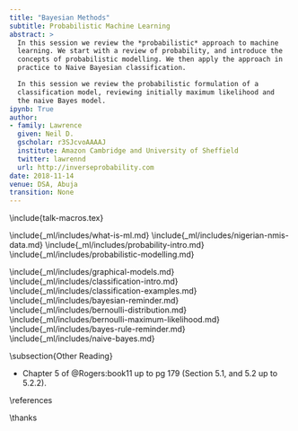 ```yaml
---
title: "Bayesian Methods"
subtitle: Probabilistic Machine Learning
abstract: >
  In this session we review the *probabilistic* approach to machine
  learning. We start with a review of probability, and introduce the
  concepts of probabilistic modelling. We then apply the approach in
  practice to Naive Bayesian classification.

  In this session we review the probabilistic formulation of a
  classification model, reviewing initially maximum likelihood and
  the naive Bayes model.
ipynb: True
author:
- family: Lawrence
  given: Neil D.
  gscholar: r3SJcvoAAAAJ
  institute: Amazon Cambridge and University of Sheffield
  twitter: lawrennd
  url: http://inverseprobability.com
date: 2018-11-14
venue: DSA, Abuja
transition: None
---
```


\include{talk-macros.tex}

\include{_ml/includes/what-is-ml.md}
\include{_ml/includes/nigerian-nmis-data.md}
\include{_ml/includes/probability-intro.md}
\include{_ml/includes/probabilistic-modelling.md}

\include{_ml/includes/graphical-models.md}
\include{_ml/includes/classification-intro.md}
\include{_ml/includes/classification-examples.md}
\include{_ml/includes/bayesian-reminder.md}
\include{_ml/includes/bernoulli-distribution.md}
\include{_ml/includes/bernoulli-maximum-likelihood.md}
\include{_ml/includes/bayes-rule-reminder.md}
\include{_ml/includes/naive-bayes.md}

\subsection{Other Reading}

* Chapter 5 of @Rogers:book11 up to pg 179 (Section 5.1, and 5.2 up to 5.2.2).

\references

\thanks
